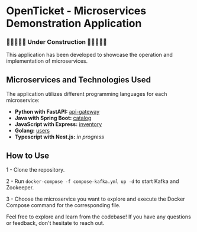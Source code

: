 # OpenTicket - Microservices Demonstration Application

### 🚧🚧🚧🚧🚧 Under Construction 🚧🚧🚧🚧🚧 

This application has been developed to showcase the operation and implementation of microservices.

## Microservices and Technologies Used

The application utilizes different programming languages for each microservice:

- **Python with FastAPI:** [api-gateway](./api-gateway/)
- **Java with Spring Boot:** [catalog](./catalog/)
- **JavaScript with Express:** [inventory](./inventory/)
- **Golang:** [users](./users/)
- **Typescript with Nest.js:** *in progress*


## How to Use

1 - Clone the repository.

2 - Run `docker-compose -f compose-kafka.yml up -d` to start Kafka and Zookeeper.

3 - Choose the microservice you want to explore and execute the Docker Compose command for the corresponding file.

Feel free to explore and learn from the codebase! If you have any questions or feedback, don't hesitate to reach out.
